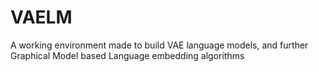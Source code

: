 # VAELM
A working environment made to build VAE language models, and further Graphical Model based Language embedding algorithms
